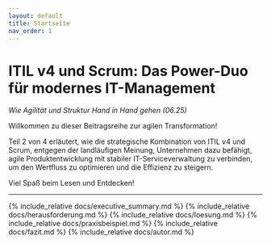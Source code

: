 ```yaml
---
layout: default
title: Startseite
nav_order: 1
---
```


# ITIL v4 und Scrum: Das Power-Duo für modernes IT-Management
*Wie Agilität und Struktur Hand in Hand gehen (06.25)* 

Willkommen zu dieser Beitragsreihe zur agilen Transformation!

Teil 2 von 4 erläutert, wie die strategische Kombination von ITIL v4 und Scrum, entgegen der landläufigen Meinung, Unternehmen dazu befähigt, agile Produktentwicklung mit stabiler IT-Serviceverwaltung zu verbinden, um den Wertfluss zu optimieren und die Effizienz zu steigern.

Viel Spaß beim Lesen und Entdecken!

----
{% include_relative docs/executive_summary.md %}
{% include_relative docs/herausforderung.md %}
{% include_relative docs/loesung.md %}
{% include_relative docs/praxisbeispiel.md %}
{% include_relative docs/fazit.md %}
{% include_relative docs/autor.md %}
